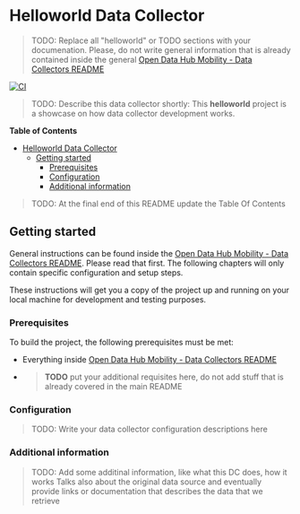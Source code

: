 <!--
SPDX-FileCopyrightText: NOI Techpark <digital@noi.bz.it>

SPDX-License-Identifier: CC0-1.0
-->

# Helloworld Data Collector

> TODO: Replace all "helloworld" or TODO sections with your documenation.
> Please, do not write general information that is already contained inside the
> general [Open Data Hub Mobility - Data Collectors README](../../README.md)

[![CI](https://github.com/noi-techpark/bdp-commons/actions/workflows/ci-helloworld.yml/badge.svg)](https://github.com/noi-techpark/bdp-commons/actions/workflows/ci-helloworld.yml)

> TODO: Describe this data collector shortly:  This **helloworld** project is a
> showcase on how data collector development works.

**Table of Contents**
- [Helloworld Data Collector](#helloworld-data-collector)
	- [Getting started](#getting-started)
		- [Prerequisites](#prerequisites)
		- [Configuration](#configuration)
		- [Additional information](#additional-information)

> TODO: At the final end of this README update the Table Of Contents

## Getting started

General instructions can be found inside the [Open Data Hub Mobility - Data
Collectors README](../../README.md). Please read that first. The following
chapters will only contain specific configuration and setup steps.

These instructions will get you a copy of the project up and running on your
local machine for development and testing purposes.

### Prerequisites

To build the project, the following prerequisites must be met:
- Everything inside [Open Data Hub Mobility - Data Collectors README](../../README.md#prerequisites)
- > **TODO** put your additional requisites here, do not add stuff that is already covered in the main README

### Configuration

> TODO: Write your data collector configuration descriptions here

### Additional information

> TODO: Add some additinal information, like what this DC does, how it works
> Talks also about the original data source and eventually provide links or
> documentation that describes the data that we retrieve
